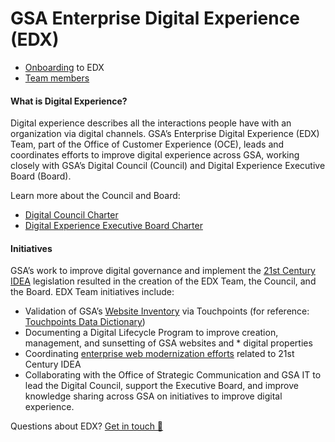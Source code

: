 # GSA Enterprise Digital Experience (EDX)

* [Onboarding](https://github.com/GSA/EDX/wiki/Onboarding) to EDX
* [Team members](/team/)

#### What is Digital Experience?

Digital experience describes all the interactions people have with an organization via digital channels. GSA’s Enterprise Digital Experience (EDX) Team, part of the Office of Customer Experience (OCE), leads and coordinates efforts to improve digital experience across GSA, working closely with GSA’s Digital Council (Council) and Digital Experience Executive Board (Board).

Learn more about the Council and Board:

* [Digital Council Charter](https://drive.google.com/file/d/13cq_oikvP1-FlPitffuls02DaWJYbqe5/view)
* [Digital Experience Executive Board Charter](https://drive.google.com/file/d/1hjiCLDGx0eDcg0MlgP-ed5EPKzS47MU4/view)

#### Initiatives

GSA’s work to improve digital governance and implement the [21st Century IDEA](https://digital.gov/resources/21st-century-integrated-digital-experience-act/) legislation resulted in the creation of the EDX Team, the Council, and the Board. EDX Team initiatives include:

* Validation of GSA’s [Website Inventory](https://touchpoints.app.cloud.gov/admin/websites/) via Touchpoints (for reference: [Touchpoints Data Dictionary](https://github.com/GSA/EDX/blob/main/Data/touchpoints-data-dictionary-2021-11.csv))
* Documenting a Digital Lifecycle Program to improve creation, management, and sunsetting of GSA websites and * digital properties
* Coordinating [enterprise web modernization efforts](https://github.com/GSA/wg-web-modernization) related to 21st Century IDEA
* Collaborating with the Office of Strategic Communication and GSA IT to lead the Digital Council, support the Executive Board, and improve knowledge sharing across GSA on initiatives to improve digital experience.

Questions about EDX? <a href="https://touchpoints.app.cloud.gov/touchpoints/1fc9c962/submit" target="_blank" rel="noopener">Get in touch 💭</a>
